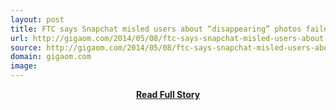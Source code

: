 ```yaml
---
layout: post
title: FTC says Snapchat misled users about “disappearing” photos failed to secure personal data — Tech News and Analysis
url: http://gigaom.com/2014/05/08/ftc-says-snapchat-misled-users-about-disappearing-photos-failed-to-secure-personal-data/
source: http://gigaom.com/2014/05/08/ftc-says-snapchat-misled-users-about-disappearing-photos-failed-to-secure-personal-data/
domain: gigaom.com
image: 
---
```


<p></p>
<center><p><a href="http://gigaom.com/2014/05/08/ftc-says-snapchat-misled-users-about-disappearing-photos-failed-to-secure-personal-data/" style='padding:25px; font-sze:18px; font-weight: bold;'>Read Full Story</a></p></center>

